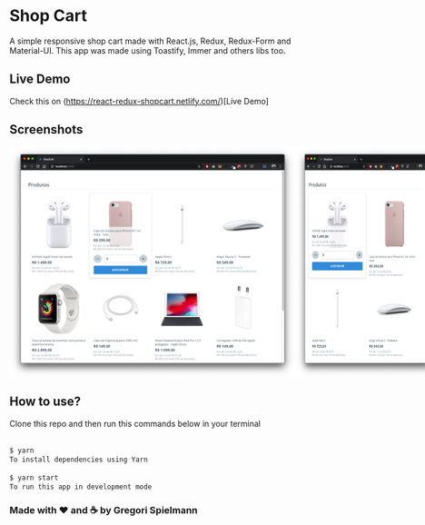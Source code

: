 # Shop Cart

A simple responsive shop cart made with React.js, Redux, Redux-Form and Material-UI.
This app was made using Toastify, Immer and others libs too.

## Live Demo

Check this on (https://react-redux-shopcart.netlify.com/)[Live Demo]

## Screenshots

<div style="display: flex">
  <img src="screenshots/screenshot0.png" width="100%"/>
  <img src="screenshots/screenshot1.png" width="50%"/>
  <img src="screenshots/screenshot2.png" width="40%"/>
</div>

## How to use?

Clone this repo and then run this commands below in your terminal

```

$ yarn
To install dependencies using Yarn

$ yarn start
To run this app in development mode

```

### Made with :hearts: and :coffee: by Gregori Spielmann
